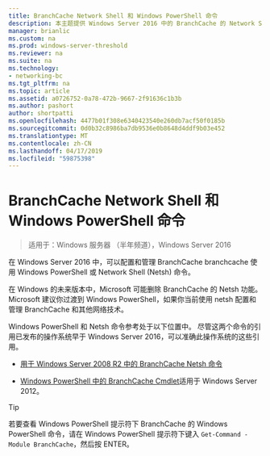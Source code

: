 ```yaml
---
title: BranchCache Network Shell 和 Windows PowerShell 命令
description: 本主题提供 Windows Server 2016 中的 BranchCache 的 Network Shell 和 Windows PowerShell 命令参考资源的链接
manager: brianlic
ms.custom: na
ms.prod: windows-server-threshold
ms.reviewer: na
ms.suite: na
ms.technology:
- networking-bc
ms.tgt_pltfrm: na
ms.topic: article
ms.assetid: a0726752-0a78-472b-9667-2f91636c1b3b
ms.author: pashort
author: shortpatti
ms.openlocfilehash: 4477b01f308e6340423540e260db7acf50f0185b
ms.sourcegitcommit: 0d0b32c8986ba7db9536e0b8648d4ddf9b03e452
ms.translationtype: MT
ms.contentlocale: zh-CN
ms.lasthandoff: 04/17/2019
ms.locfileid: "59875398"
---
```

# <a name="branchcache-network-shell-and-windows-powershell-commands"></a>BranchCache Network Shell 和 Windows PowerShell 命令

>适用于：Windows 服务器 （半年频道），Windows Server 2016

在 Windows Server 2016 中，可以配置和管理 BranchCache branchcache 使用 Windows PowerShell 或 Network Shell (Netsh) 命令。  
  
在 Windows 的未来版本中，Microsoft 可能删除 BranchCache 的 Netsh 功能。 Microsoft 建议你过渡到 Windows PowerShell，如果你当前使用 netsh 配置和管理 BranchCache 和其他网络技术。  
  
Windows PowerShell 和 Netsh 命令参考处于以下位置中。 尽管这两个命令的引用已发布的操作系统早于 Windows Server 2016，可以准确此操作系统的这些引用。  
  
-   [用于 Windows Server 2008 R2 中的 BranchCache Netsh 命令](https://technet.microsoft.com/library/dd979561(v=ws.10))  
  
-   [Windows PowerShell 中的 BranchCache Cmdlet](https://technet.microsoft.com/library/hh848392.aspx)适用于 Windows Server 2012。  
  
> [!TIP]  
> 若要查看 Windows PowerShell 提示符下 BranchCache 的 Windows PowerShell 命令，请在 Windows PowerShell 提示符下键入 `Get-Command -Module BranchCache`，然后按 ENTER。  
  


